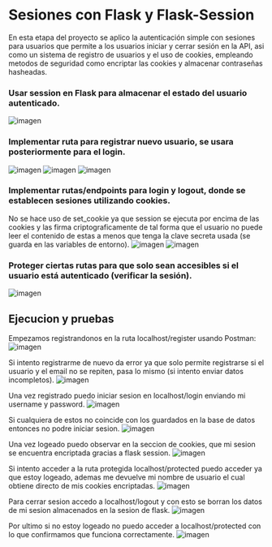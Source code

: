# Sesiones con Flask y Flask-Session
En esta etapa del proyecto se aplico la autenticación simple con sesiones para usuarios que permite a los usuarios iniciar y cerrar sesión en la API, asi como un sistema de registro de usuarios y el uso de cookies, empleando metodos de seguridad como encriptar las cookies y almacenar contraseñas hasheadas.
### Usar session en Flask para almacenar el estado del usuario autenticado.
![imagen](https://github.com/user-attachments/assets/58775ecb-1ba1-4d37-9692-c2c21e2c63de)

### Implementar ruta para registrar nuevo usuario, se usara posteriormente para el login.
![imagen](https://github.com/user-attachments/assets/2fa77434-ef75-4d9f-adbf-68088677726c)
![imagen](https://github.com/user-attachments/assets/0bb7f836-dd50-4783-a28c-94a0ce2bd4f3)
![imagen](https://github.com/user-attachments/assets/d89fafcd-e1c2-4a9f-b653-ca39241cd5eb)


### Implementar rutas/endpoints para login y logout, donde se establecen sesiones utilizando cookies.
No se hace uso de set_cookie ya que session se ejecuta por encima de las cookies y las firma criptograficamente de tal forma que el usuario no puede leer el contenido de estas a menos que tenga la clave secreta usada (se guarda en las variables de entorno).
![imagen](https://github.com/user-attachments/assets/22f88533-1da8-488a-913c-b9f6b51cd254)
![imagen](https://github.com/user-attachments/assets/b4755ea1-e2c1-459c-84c7-9ad9dd66d1d3)


### Proteger ciertas rutas para que solo sean accesibles si el usuario está autenticado (verificar la sesión).
![imagen](https://github.com/user-attachments/assets/178e2573-b902-48b1-b3ad-81b153c51b7b)

## Ejecucion y pruebas
Empezamos registrandonos en la ruta localhost/register usando Postman:
![imagen](https://github.com/user-attachments/assets/0b711dc2-4458-478b-90ce-c17c52932a73)

Si intento registrarme de nuevo da error ya que solo permite registrarse si el usuario y el email no se repiten, pasa lo mismo (si intento enviar datos incompletos).
![imagen](https://github.com/user-attachments/assets/ac87d4ff-fc03-4890-88e0-929a83156df7)

Una vez registrado puedo iniciar sesion en localhost/login enviando mi username y password.
![imagen](https://github.com/user-attachments/assets/bc2b43c6-fca6-48ed-ae63-c11cfdc881e9)

Si cualquiera de estos no coincide con los guardados en la base de datos entonces no podre iniciar sesion.
![imagen](https://github.com/user-attachments/assets/fe58b3a7-ceac-4cb8-89d3-0dc1864a54a1)

Una vez logeado puedo observar en la seccion de cookies, que mi sesion se encuentra encriptada gracias a flask session.
![imagen](https://github.com/user-attachments/assets/77e4743a-d814-481b-8dff-e6f599f7c2f2)

Si intento acceder a la ruta protegida localhost/protected puedo acceder ya que estoy logeado, ademas me devuelve mi nombre de usuario el cual obtiene directo de mis cookies encriptadas.
![imagen](https://github.com/user-attachments/assets/18cf6359-9ed7-4af0-9e37-28fe56fc675d)

Para cerrar sesion accedo a localhost/logout y con esto se borran los datos de mi sesion almacenados en la sesion de flask.
![imagen](https://github.com/user-attachments/assets/585e64e3-63d0-4d1e-80c9-94966b504d77)

Por ultimo si no estoy logeado no puedo acceder a localhost/protected con lo que confirmamos que funciona correctamente.
![imagen](https://github.com/user-attachments/assets/b909589e-b92f-46a5-aa8d-f7ce4c137f89)
